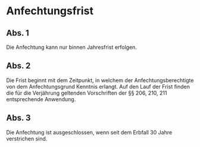 # Anfechtungsfrist



## Abs. 1

 Die Anfechtung kann nur binnen Jahresfrist erfolgen.

## Abs. 2

 Die Frist beginnt mit dem Zeitpunkt, in welchem der Anfechtungsberechtigte von dem Anfechtungsgrund Kenntnis erlangt. Auf den Lauf der Frist finden die für die Verjährung geltenden Vorschriften der §§ 206, 210, 211 entsprechende Anwendung.

## Abs. 3

 Die Anfechtung ist ausgeschlossen, wenn seit dem Erbfall 30 Jahre verstrichen sind. 


